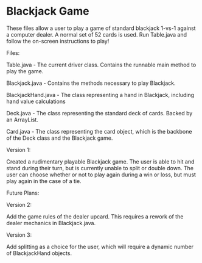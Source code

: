 # Blackjack Game
These files allow a user to play a game of standard blackjack 1-vs-1 against a computer dealer. A normal set of 52 cards is used. Run Table.java and follow the on-screen instructions to play!

Files:

Table.java - The current driver class. Contains the runnable main method to play the game.

Blackjack.java - Contains the methods necessary to play Blackjack.

BlackjackHand.java - The class representing a hand in Blackjack, including hand value calculations

Deck.java - The class representing the standard deck of cards. Backed by an ArrayList.

Card.java - The class representing the card object, which is the backbone of the Deck class and the Blackjack game.


Version 1:

Created a rudimentary playable Blackjack game. The user is able to hit and stand during their turn, but is currently unable to split or double down. The user can choose whether or not to play again during a win or loss, but must play again in the case of a tie.

Future Plans:

Version 2:

Add the game rules of the dealer upcard. This requires a rework of the dealer mechanics in Blackjack.java.

Version 3:

Add splitting as a choice for the user, which will require a dynamic number of BlackjackHand objects.
